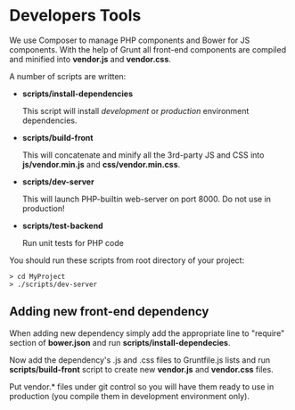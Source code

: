 Developers Tools
================

We use Composer to manage PHP components and Bower for JS components. With the help of Grunt all front-end components are compiled and minified into **vendor.js** and **vendor.css**.

A number of scripts are written:

* **scripts/install-dependencies**

  This script will install *development* or *production* environment dependencies.

* **scripts/build-front**

  This will concatenate and minify all the 3rd-party JS and CSS into **js/vendor.min.js** and **css/vendor.min.css**.

* **scripts/dev-server**

  This will launch PHP-builtin web-server on port 8000. Do not use in production!

* **scripts/test-backend**

  Run unit tests for PHP code

You should run these scripts from root directory of your project:

```shell
> cd MyProject
> ./scripts/dev-server
```

Adding new front-end dependency
-------------------------------
When adding new dependency simply add the appropriate line to "require" section of **bower.json** and run **scripts/install-dependecies**.

Now add the dependency's .js and .css files to Gruntfile.js lists and run **scripts/build-front** script to create new **vendor.js** and **vendor.css** files.

Put vendor.\* files under git control so you will have them ready to use in production (you compile them in development environment only).
